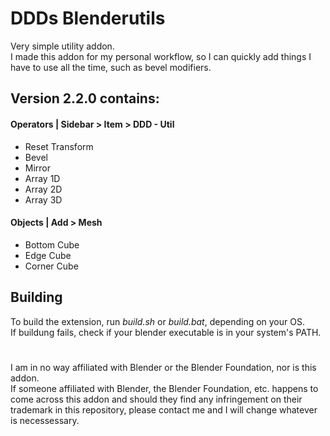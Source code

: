 # DDDs Blenderutils

Very simple utility addon.  
I made this addon for my personal workflow, so I can quickly add things I have to use all the time, such as bevel modifiers.


## Version 2.2.0 contains:
#### Operators | Sidebar > Item > DDD - Util
* Reset Transform
* Bevel
* Mirror
* Array 1D
* Array 2D
* Array 3D

#### Objects | Add > Mesh
* Bottom Cube
* Edge Cube
* Corner Cube


## Building
To build the extension, run *build.sh* or *build.bat*, depending on your OS.  
If buildung fails, check if your blender executable is in your system's PATH.

#
I am in no way affiliated with Blender or the Blender Foundation, nor is this addon.  
If someone affiliated with Blender, the Blender Foundation, etc. happens to come across this addon and should they find any infringement on their trademark in this repository, please contact me and I will change whatever is necessessary.